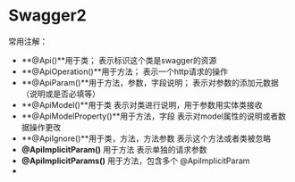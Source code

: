 # Swagger2

常用注解： 

- **@Api()**用于类； 
  表示标识这个类是swagger的资源 
- **@ApiOperation()**用于方法； 
  表示一个http请求的操作 
- **@ApiParam()**用于方法，参数，字段说明； 
  表示对参数的添加元数据（说明或是否必填等） 
- **@ApiModel()**用于类 
  表示对类进行说明，用于参数用实体类接收 
- **@ApiModelProperty()**用于方法，字段 
  表示对model属性的说明或者数据操作更改 
- **@ApiIgnore()**用于类，方法，方法参数 
  表示这个方法或者类被忽略 
- **@ApiImplicitParam()** 用于方法 
  表示单独的请求参数 
- **@ApiImplicitParams()** 用于方法，包含多个 @ApiImplicitParam
- ​